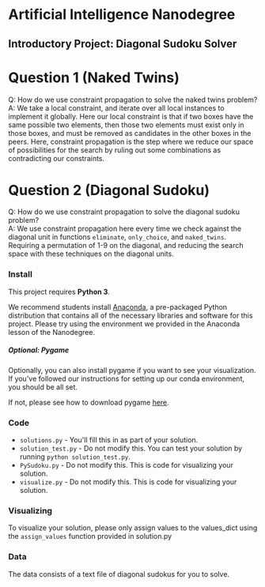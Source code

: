 # Artificial Intelligence Nanodegree
## Introductory Project: Diagonal Sudoku Solver

# Question 1 (Naked Twins)
Q: How do we use constraint propagation to solve the naked twins problem?  
A: We take a local constraint, and iterate over all local instances to implement it globally.  Here our local constraint is that if two boxes have the same possible two elements, then those two elements must exist only in those boxes, and must be removed as candidates in the other boxes in the peers.  Here, constraint propagation is the step where we reduce our space of possibilities for the search by ruling out some combinations as contradicting our constraints.

# Question 2 (Diagonal Sudoku)
Q: How do we use constraint propagation to solve the diagonal sudoku problem?  
A: We use constraint propagation here every time we check against the diagonal unit in functions `eliminate`, `only_choice`, and `naked_twins`.  Requiring a permutation of 1-9 on the diagonal, and reducing the search space with these techniques on the diagonal units.

### Install

This project requires **Python 3**.

We recommend students install [Anaconda](https://www.continuum.io/downloads), a pre-packaged Python distribution that contains all of the necessary libraries and software for this project.
Please try using the environment we provided in the Anaconda lesson of the Nanodegree.

##### Optional: Pygame

Optionally, you can also install pygame if you want to see your visualization. If you've followed our instructions for setting up our conda environment, you should be all set.

If not, please see how to download pygame [here](http://www.pygame.org/download.shtml).

### Code

* `solutions.py` - You'll fill this in as part of your solution.
* `solution_test.py` - Do not modify this. You can test your solution by running `python solution_test.py`.
* `PySudoku.py` - Do not modify this. This is code for visualizing your solution.
* `visualize.py` - Do not modify this. This is code for visualizing your solution.

### Visualizing

To visualize your solution, please only assign values to the values_dict using the ```assign_values``` function provided in solution.py

### Data

The data consists of a text file of diagonal sudokus for you to solve.
